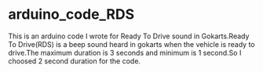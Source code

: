# arduino_code_RDS
This is an arduino code I wrote for Ready To Drive sound in Gokarts.Ready To Drive(RDS) is a beep sound heard in gokarts when the vehicle is ready to drive.The maximum duration is 3 seconds and minimum is 1 second.So I choosed 2 second duration for the code.
